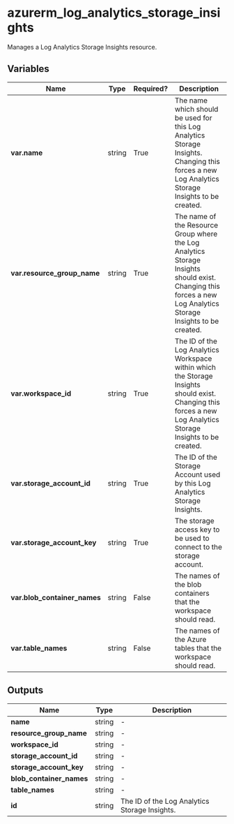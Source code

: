 # azurerm_log_analytics_storage_insights

Manages a Log Analytics Storage Insights resource.

## Variables

| Name | Type | Required? |  Description |
| ---- | ---- | --------- |  ----------- |
| **var.name** | string | True | The name which should be used for this Log Analytics Storage Insights. Changing this forces a new Log Analytics Storage Insights to be created. | 
| **var.resource_group_name** | string | True | The name of the Resource Group where the Log Analytics Storage Insights should exist. Changing this forces a new Log Analytics Storage Insights to be created. | 
| **var.workspace_id** | string | True | The ID of the Log Analytics Workspace within which the Storage Insights should exist. Changing this forces a new Log Analytics Storage Insights to be created. | 
| **var.storage_account_id** | string | True | The ID of the Storage Account used by this Log Analytics Storage Insights. | 
| **var.storage_account_key** | string | True | The storage access key to be used to connect to the storage account. | 
| **var.blob_container_names** | string | False | The names of the blob containers that the workspace should read. | 
| **var.table_names** | string | False | The names of the Azure tables that the workspace should read. | 



## Outputs

| Name | Type | Description |
| ---- | ---- | --------- | 
| **name** | string  | - | 
| **resource_group_name** | string  | - | 
| **workspace_id** | string  | - | 
| **storage_account_id** | string  | - | 
| **storage_account_key** | string  | - | 
| **blob_container_names** | string  | - | 
| **table_names** | string  | - | 
| **id** | string  | The ID of the Log Analytics Storage Insights. | 
